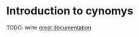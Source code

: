 # Introduction to cynomys

TODO: write [great documentation](http://jacobian.org/writing/great-documentation/what-to-write/)
